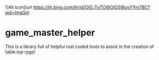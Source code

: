 ![Alt icon](url https://th.bing.com/th/id/OIG.7ivTOWOIOS8IuyYYm7BC?pid=ImgGn) 
# game_master_helper
This is a library full of helpful rust coded tools to assist in the creation of table top rpgs!